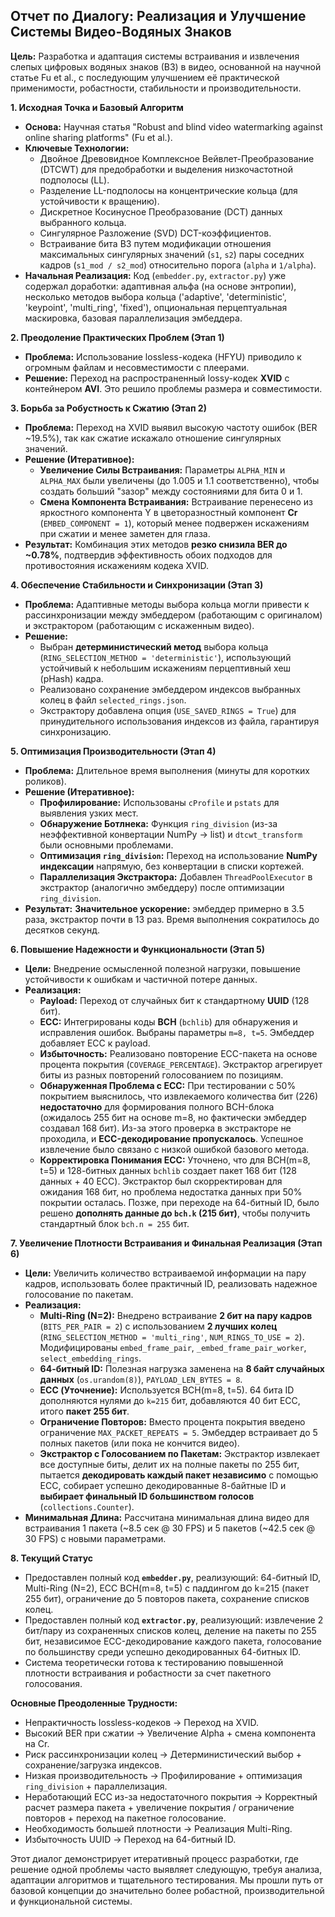 ## Отчет по Диалогу: Реализация и Улучшение Системы Видео-Водяных Знаков

**Цель:** Разработка и адаптация системы встраивания и извлечения слепых цифровых водяных знаков (ВЗ) в видео, основанной на научной статье Fu et al., с последующим улучшением её практической применимости, робастности, стабильности и производительности.

**1. Исходная Точка и Базовый Алгоритм**

*   **Основа:** Научная статья "Robust and blind video watermarking against online sharing platforms" (Fu et al.).
*   **Ключевые Технологии:**
    *   Двойное Древовидное Комплексное Вейвлет-Преобразование (DTCWT) для предобработки и выделения низкочастотной подполосы (LL).
    *   Разделение LL-подполосы на концентрические кольца (для устойчивости к вращению).
    *   Дискретное Косинусное Преобразование (DCT) данных выбранного кольца.
    *   Сингулярное Разложение (SVD) DCT-коэффициентов.
    *   Встраивание бита ВЗ путем модификации отношения максимальных сингулярных значений (`s1`, `s2`) пары соседних кадров (`s1_mod / s2_mod`) относительно порога (`alpha` и `1/alpha`).
*   **Начальная Реализация:** Код (`embedder.py`, `extractor.py`) уже содержал доработки: адаптивная альфа (на основе энтропии), несколько методов выбора кольца ('adaptive', 'deterministic', 'keypoint', 'multi_ring', 'fixed'), опциональная перцептуальная маскировка, базовая параллелизация эмбеддера.

**2. Преодоление Практических Проблем (Этап 1)**

*   **Проблема:** Использование lossless-кодека (HFYU) приводило к огромным файлам и несовместимости с плеерами.
*   **Решение:** Переход на распространенный lossy-кодек **XVID** с контейнером **AVI**. Это решило проблемы размера и совместимости.

**3. Борьба за Робустность к Сжатию (Этап 2)**

*   **Проблема:** Переход на XVID выявил высокую частоту ошибок (BER ~19.5%), так как сжатие искажало отношение сингулярных значений.
*   **Решение (Итеративное):**
    *   **Увеличение Силы Встраивания:** Параметры `ALPHA_MIN` и `ALPHA_MAX` были увеличены (до 1.005 и 1.1 соответственно), чтобы создать больший "зазор" между состояниями для бита 0 и 1.
    *   **Смена Компонента Встраивания:** Встраивание перенесено из яркостного компонента Y в цветоразностный компонент **Cr** (`EMBED_COMPONENT = 1`), который менее подвержен искажениям при сжатии и менее заметен для глаза.
*   **Результат:** Комбинация этих методов **резко снизила BER до ~0.78%**, подтвердив эффективность обоих подходов для противостояния искажениям кодека XVID.

**4. Обеспечение Стабильности и Синхронизации (Этап 3)**

*   **Проблема:** Адаптивные методы выбора кольца могли привести к рассинхронизации между эмбеддером (работающим с оригиналом) и экстрактором (работающим с искаженным видео).
*   **Решение:**
    *   Выбран **детерминистический метод** выбора кольца (`RING_SELECTION_METHOD = 'deterministic'`), использующий устойчивый к небольшим искажениям перцептивный хеш (pHash) кадра.
    *   Реализовано сохранение эмбеддером индексов выбранных колец в файл `selected_rings.json`.
    *   Экстрактору добавлена опция (`USE_SAVED_RINGS = True`) для принудительного использования индексов из файла, гарантируя синхронизацию.

**5. Оптимизация Производительности (Этап 4)**

*   **Проблема:** Длительное время выполнения (минуты для коротких роликов).
*   **Решение (Итеративное):**
    *   **Профилирование:** Использованы `cProfile` и `pstats` для выявления узких мест.
    *   **Обнаружение Ботлнека:** Функция `ring_division` (из-за неэффективной конвертации NumPy -> list) и `dtcwt_transform` были основными проблемами.
    *   **Оптимизация `ring_division`:** Переход на использование **NumPy индексации** напрямую, без конвертации в списки кортежей.
    *   **Параллелизация Экстрактора:** Добавлен `ThreadPoolExecutor` в экстрактор (аналогично эмбеддеру) после оптимизации `ring_division`.
*   **Результат:** **Значительное ускорение:** эмбеддер примерно в 3.5 раза, экстрактор почти в 13 раз. Время выполнения сократилось до десятков секунд.

**6. Повышение Надежности и Функциональности (Этап 5)**

*   **Цели:** Внедрение осмысленной полезной нагрузки, повышение устойчивости к ошибкам и частичной потере данных.
*   **Реализация:**
    *   **Payload:** Переход от случайных бит к стандартному **UUID** (128 бит).
    *   **ECC:** Интегрированы коды **BCH** (`bchlib`) для обнаружения и исправления ошибок. Выбраны параметры `m=8, t=5`. Эмбеддер добавляет ECC к payload.
    *   **Избыточность:** Реализовано повторение ECC-пакета на основе процента покрытия (`COVERAGE_PERCENTAGE`). Экстрактор агрегирует биты из разных повторений голосованием по позициям.
    *   **Обнаруженная Проблема с ECC:** При тестировании с 50% покрытием выяснилось, что извлекаемого количества бит (226) **недостаточно** для формирования полного BCH-блока (ожидалось 255 бит на основе m=8, но фактически эмбеддер создавал 168 бит). Из-за этого проверка в экстракторе не проходила, и **ECC-декодирование пропускалось**. Успешное извлечение было связано с низкой ошибкой базового метода.
    *   **Корректировка Понимания ECC:** Уточнено, что для BCH(m=8, t=5) и 128-битных данных `bchlib` создает пакет 168 бит (128 данных + 40 ECC). Экстрактор был скорректирован для ожидания 168 бит, но проблема недостатка данных при 50% покрытии осталась. Позже, при переходе на 64-битный ID, было решено **дополнять данные до `bch.k` (215 бит)**, чтобы получить стандартный блок `bch.n = 255` бит.

**7. Увеличение Плотности Встраивания и Финальная Реализация (Этап 6)**

*   **Цели:** Увеличить количество встраиваемой информации на пару кадров, использовать более практичный ID, реализовать надежное голосование по пакетам.
*   **Реализация:**
    *   **Multi-Ring (N=2):** Внедрено встраивание **2 бит на пару кадров** (`BITS_PER_PAIR = 2`) с использованием **2 лучших колец** (`RING_SELECTION_METHOD = 'multi_ring'`, `NUM_RINGS_TO_USE = 2`). Модифицированы `embed_frame_pair`, `_embed_frame_pair_worker`, `select_embedding_rings`.
    *   **64-битный ID:** Полезная нагрузка заменена на **8 байт случайных данных** (`os.urandom(8)`), `PAYLOAD_LEN_BYTES = 8`.
    *   **ECC (Уточнение):** Используется BCH(m=8, t=5). 64 бита ID дополняются нулями до `k=215` бит, добавляются 40 бит ECC, итого **пакет 255 бит**.
    *   **Ограничение Повторов:** Вместо процента покрытия введено ограничение `MAX_PACKET_REPEATS = 5`. Эмбеддер встраивает до 5 полных пакетов (или пока не кончится видео).
    *   **Экстрактор с Голосованием по Пакетам:** Экстрактор извлекает все доступные биты, делит их на полные пакеты по 255 бит, пытается **декодировать каждый пакет независимо** с помощью ECC, собирает успешно декодированные 8-байтные ID и **выбирает финальный ID большинством голосов** (`collections.Counter`).
*   **Минимальная Длина:** Рассчитана минимальная длина видео для встраивания 1 пакета (~8.5 сек @ 30 FPS) и 5 пакетов (~42.5 сек @ 30 FPS) с новыми параметрами.

**8. Текущий Статус**

*   Предоставлен полный код **`embedder.py`**, реализующий: 64-битный ID, Multi-Ring (N=2), ECC BCH(m=8, t=5) с паддингом до k=215 (пакет 255 бит), ограничение до 5 повторов пакета, сохранение списков колец.
*   Предоставлен полный код **`extractor.py`**, реализующий: извлечение 2 бит/пару из сохраненных списков колец, деление на пакеты по 255 бит, независимое ECC-декодирование каждого пакета, голосование по большинству среди успешно декодированных 64-битных ID.
*   Система теоретически готова к тестированию повышенной плотности встраивания и робастности за счет пакетного голосования.

**Основные Преодоленные Трудности:**

*   Непрактичность lossless-кодеков -> Переход на XVID.
*   Высокий BER при сжатии -> Увеличение Alpha + смена компонента на Cr.
*   Риск рассинхронизации колец -> Детерминистический выбор + сохранение/загрузка индексов.
*   Низкая производительность -> Профилирование + оптимизация `ring_division` + параллелизация.
*   Неработающий ECC из-за недостаточного покрытия -> Корректный расчет размера пакета + увеличение покрытия / ограничение повторов + переход на пакетное голосование.
*   Необходимость большей плотности -> Реализация Multi-Ring.
*   Избыточность UUID -> Переход на 64-битный ID.

Этот диалог демонстрирует итеративный процесс разработки, где решение одной проблемы часто выявляет следующую, требуя анализа, адаптации алгоритмов и тщательного тестирования. Мы прошли путь от базовой концепции до значительно более робастной, производительной и функциональной системы.